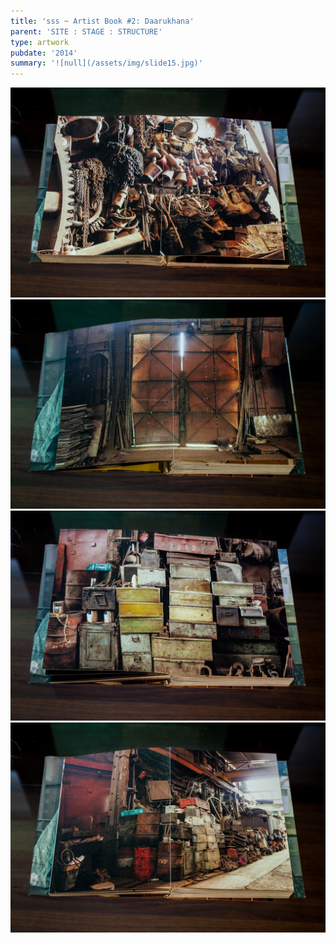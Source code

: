 ```yaml
---
title: 'sss ~ Artist Book #2: Daarukhana'
parent: 'SITE : STAGE : STRUCTURE'
type: artwork
pubdate: '2014'
summary: '![null](/assets/img/slide15.jpg)'
---
```

![](/assets/img/darukhana-01.jpg)
![](/assets/img/darukhana-02.jpg)
![](/assets/img/darukhana-03.jpg)
![](/assets/img/darukhana-04.jpg)
